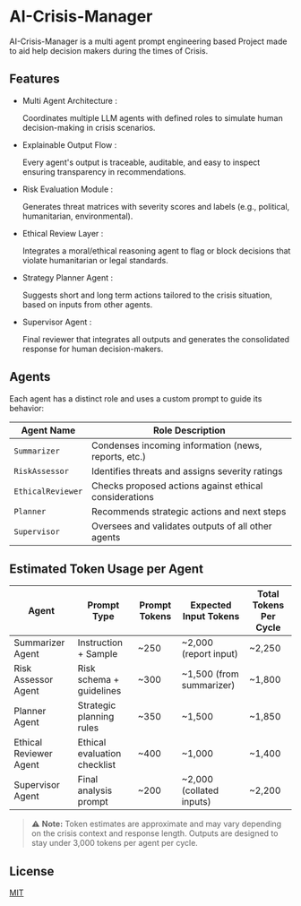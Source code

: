 # AI-Crisis-Manager

AI-Crisis-Manager is a multi agent prompt engineering based Project made to aid help decision makers during the times of Crisis.


## Features

- Multi Agent Architecture : 
    
    Coordinates multiple LLM agents with defined roles to simulate human decision-making in crisis scenarios.
- Explainable Output Flow :

    Every agent's output is traceable, auditable, and easy to inspect ensuring transparency in recommendations.
- Risk Evaluation Module :

    Generates threat matrices with severity scores and labels (e.g., political, humanitarian, environmental).

- Ethical Review Layer :

    Integrates a moral/ethical reasoning agent to flag or block decisions that violate humanitarian or legal standards.

- Strategy Planner Agent :

    Suggests short and long term actions tailored to the crisis situation, based on inputs from other agents.
- Supervisor Agent :

    Final reviewer that integrates all outputs and generates the consolidated response for human decision-makers.


## Agents

Each agent has a distinct role and uses a custom prompt to guide its behavior:

| Agent Name         | Role Description                                       |
|--------------------|--------------------------------------------------------|
| `Summarizer`       | Condenses incoming information (news, reports, etc.)   |
| `RiskAssessor`     | Identifies threats and assigns severity ratings        |
| `EthicalReviewer`  | Checks proposed actions against ethical considerations |
| `Planner`          | Recommends strategic actions and next steps            |
| `Supervisor`       | Oversees and validates outputs of all other agents     |

## Estimated Token Usage per Agent


| Agent                    |  Prompt Type                     |   Prompt Tokens  |   Expected Input Tokens   |   Total Tokens Per Cycle   |
|--------------------------|----------------------------------|------------------|---------------------------|----------------------------|
| Summarizer Agent         | Instruction + Sample             | ~250             | ~2,000 (report input)     | ~2,250                     |
| Risk Assessor Agent      | Risk schema + guidelines         | ~300             | ~1,500 (from summarizer)  | ~1,800                     |
| Planner Agent            | Strategic planning rules         | ~350             | ~1,500                    | ~1,850                     |
| Ethical Reviewer Agent   | Ethical evaluation checklist     | ~400             | ~1,000                    | ~1,400                     |
| Supervisor Agent         | Final analysis prompt            | ~200             | ~2,000 (collated inputs)  | ~2,200                     |

> ⚠️ **Note:** Token estimates are approximate and may vary depending on the crisis context and response length. Outputs are designed to stay under 3,000 tokens per agent per cycle.

## License

[MIT](https://choosealicense.com/licenses/mit/)
